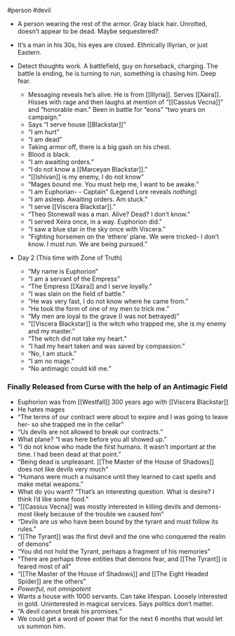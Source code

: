 #person #devil

- A person wearing the rest of the armor. Gray black hair. Unrotted, doesn’t appear to be dead. Maybe sequestered?
- It’s a man in his 30s, his eyes are closed. Ethnically Illyrian, or just Eastern.
- Detect thoughts work. A battlefield, guy on horseback, charging. The battle is ending, he is turning to run, something is chasing him. Deep fear.
    - Messaging reveals he’s alive. He is from [[Illyria]]. Serves [[Xaira]]. Hisses with rage and then laughs at mention of “[[Cassius Vecna]]” and “honorable man.” Been in battle for “eons” “two years on campaign.”
    - Says “I serve house [[Blackstar]]”
    - “I am hurt”
    - “I am dead”
    - Taking armor off, there is a big gash on his chest.
    - Blood is black.
    - “I am awaiting orders.”
    - “I do not know a [[Marceyan Blackstar]].”
    - “[[Ishivan]] is my enemy, I do not know”
    - “Mages bound me. You must help me, I want to be awake.”
    - “I am Euphorian- - Captain” (Legend Lore reveals _nothing_)
    - “I am asleep. Awaiting orders. Am stuck.”
    - “I serve [[Viscera Blackstar]].”
    - “Theo Stonewall was a man. Alive? Dead? I don’t know.”
    - “I served Xeira once, in a way. Euphorion did.”
    - “I saw a blue star in the sky once with Viscera.”
    - “Fighting horsemen on the ‘ethere’ plane. We were tricked- I don’t know. I must run. We are being pursued.”

- Day 2 (This time with Zone of Truth)
    - “My name is Euphorion”
    - “I am a servant of the Empress”
    - “The Empress [[Xaira]] and I serve loyally.”
    - “I was slain on the field of battle.”
    - “He was very fast, I do not know where he came from.”
    - “He took the form of one of my men to trick me.”
    - “My men are loyal to the grave (I was not betrayed)”
    - “[[Viscera Blackstar]] is the witch who trapped me, she is my enemy and my master.”
    - “The witch did not take my heart.”
    - “I had my heart taken and was saved by compassion.”
    - “No, I am stuck.”
    - “I am no mage.”
    - “No antimagic could kill me.”

### Finally Released from Curse with the help of an Antimagic Field

- Euphorion was from [[Westfall]] 300 years ago with [[Viscera Blackstar]]
- He hates mages
- “The terms of our contract were about to expire and I was going to leave her- so she trapped me in the cellar”
- “Us devils are not allowed to break our contracts.”
- What plane? “I was here before you all showed up.”
- “I do not know who made the first humans. It wasn’t important at the time. I had been dead at that point.”
- “Being dead is unpleasant. [[The Master of the House of Shadows]] does not like devils very much”
- “Humans were much a nuisance until they learned to cast spells and make metal weapons.”
- What do you want? “That’s an interesting question. What is desire? I think I’d like some food.”
- “[[Cassius Vecna]] was mostly interested in killing devils and demons- most likely because of the trouble we caused him”
- “Devils are us who have been bound by the tyrant and must follow its rules.”
- “[[The Tyrant]] was the first devil and the one who conquered the realm of demons”
- “You did not hold the Tyrant, perhaps a fragment of his memories”
- “There are perhaps three entities that demons fear, and [[The Tyrant]] is feared most of all”
- “[[The Master of the House of Shadows]] and [[The Eight Headed Spider]] are the others”
- _Powerful, not omnipotent_
- Wants a house with 1000 servants. Can take lifespan. Loosely interested in gold. Uninterested in magical services. Says politics don’t matter.
- “A devil cannot break his promises.”
- We could get a word of power that for the next 6 months that would let us summon him.